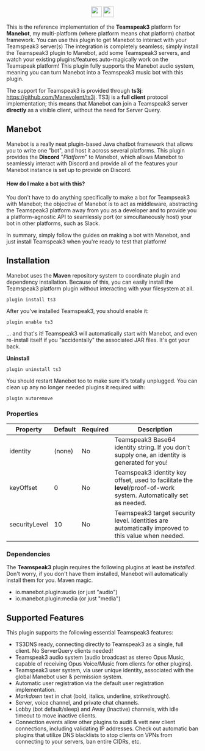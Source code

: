 <p align="center">
  <br/>
  <a href="https://discord.gg/qJPzQX3"><img height="28" src="https://img.shields.io/discord/563010101254815776.svg?label=Discord&logo=discord&style=for-the-badge"></a> <img height="28" src="https://img.shields.io/github/issues/manevolent/manebot-discord.svg?style=for-the-badge">
</p>

This is the reference implementation of the **Teamspeak3** platform for **Manebot**, my multi-platform (where platform means chat platform) chatbot framework. You can use this plugin to get Manebot to interact with your Teamspeak3 server(s) The integration is completely seamless; simply install the Teamspeak3 plugin to Manebot, add some Teamspeak3 servers, and watch your existing plugins/features auto-magically work on the Teamspeak platform!  This plugin fully supports the Manebot audio system, meaning you can turn Manebot into a Teamspeak3 music bot with this plugin.

The support for Teamspeak3 is provided through **ts3j**: https://github.com/Manevolent/ts3j.  TS3j is a **full client** protocol implementation; this means that Manebot can join a Teamspeak3 server **directly** as a visible client, without the need for Server Query.

## Manebot

Manebot is a really neat plugin-based Java chatbot framework that allows you to write one "bot", and host it across several platforms. This plugin provides the **Discord** "*Platform*" to Manebot, which allows Manebot to seamlessly interact with Discord and provide all of the features your Manebot instance is set up to provide on Discord.

#### How do I make a bot with this?

You don't have to do anything specifically to make a bot for Teampseak3 with Manebot; the objective of Manebot is to act as middleware, abstracting the Teamspeak3 platform away from you as a developer and to provide you a platform-agnostic API to seamlessly port (or simoultaneously host) your bot in other platforms, such as Slack.

In summary, simply follow the guides on making a bot with Manebot, and just install Teamspeak3 when you're ready to test that platform!

## Installation

Manebot uses the **Maven** repository system to coordinate plugin and dependency installation. Because of this, you can easily install the Teamspeak3 platform plugin without interacting with your filesystem at all.

```
plugin install ts3
```

After you've installed Teamspeak3, you should enable it:

```
plugin enable ts3
```

... and that's it! Teamspeak3 will automatically start with Manebot, and even re-install itself if you "accidentally" the associated JAR files. It's got your back.

**Uninstall**

```
plugin uninstall ts3
```

You should restart Manebot too to make sure it's totally unplugged. You can clean up any no longer needed plugins it required with:

```
plugin autoremove
```

### Properties

| Property          	| Default 	| Required 	| Description                                                                                                                                                                                                                                        	|
|-------------------	|---------	|----------	|----------------------------------------------------------------------------------------------------------------------------------------------------------------------------------------------------------------------------------------------------	|
| identity           	| (none)  	| No      	| Teamspeak3 Base64 identity string.  If you don't supply one, an identity is generated for you!                                                                                                                  	|
| keyOffset          	| 0       	| No       	| Teamspeak3 identity key offset, used to facilitate the **level**/proof-of-work system.  Automatically set as needed.                                                                      	|
| securityLevel      	| 10       	| No       	| Teamspeak3 target security level.  Identities are automatically improved to this value when needed.         	|

### Dependencies

The **Teamspeak3** plugin requires the following plugins at least be *installed*. Don't worry, if you don't have them installed, Manebot will automatically install them for you.  Maven magic.

* io.manebot.plugin:audio (or just "audio")
* io.manebot.plugin:media (or just "media")

## Supported Features

This plugin supports the following essential Teamspeak3 features:

* TS3DNS ready, connecting directly to Teamspeak3 as a single, full client.  No ServerQuery clients needed!
* Teamspeak3 audio system (audio broadcast as stereo Opus Music, capable of receiving Opus Voice/Music from clients for other plugins).
* Teamspeak3 user system, via user unique identity, associated with the global Manebot user & permission system.
* Automatic user registration via the default user registration implementation.
* *Markdown* text in chat (bold, italics, underline, strikethrough).
* Server, voice channel, and private chat channels.
* Lobby (bot default/sleep) and Away (inactive) channels, with idle timeout to move inactive clients.
* Connection events allow other plugins to audit & vett new client connections, including validating IP addresses.  Check out automatic ban plugins that utilize DNS blacklists to stop clients on VPNs from connecting to your servers, ban entire CIDRs, etc.
